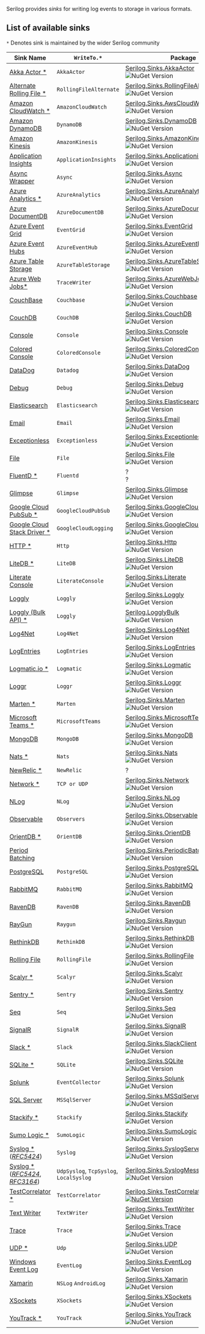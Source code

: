 
Serilog provides _sinks_ for writing log events to storage in various formats.
 
## List of available sinks 

`*` Denotes sink is maintained by the wider Serilog community 
  

| Sink Name  | `WriteTo.*` | Package |
| ------------- | ------------- | ------------- | 
[Akka Actor *](https://github.com/CogniStreamer/serilog-sinks-akkaactor) | `AkkaActor` | [Serilog.Sinks.AkkaActor](https://www.nuget.org/packages/Serilog.Sinks.AkkaActor) <br/> ![NuGet Version](https://img.shields.io/nuget/v/Serilog.Sinks.AkkaActor.svg?style=flat)  |
[Alternate Rolling File *](https://github.com/bedegaming/sinks-rollingfile) | `RollingFileAlternate` | [Serilog.Sinks.RollingFileAlternate](https://nuget.org/packages/Serilog.Sinks.RollingFileAlternate) <br/> ![NuGet Version](https://img.shields.io/nuget/v/Serilog.Sinks.RollingFileAlternate.svg?style=flat) 
[Amazon CloudWatch *](https://github.com/Cimpress-MCP/serilog-sinks-awscloudwatch) | `AmazonCloudWatch` | [Serilog.Sinks.AwsCloudWatch](https://www.nuget.org/packages/Serilog.Sinks.AwsCloudWatch) <br/>  ![NuGet Version](https://img.shields.io/nuget/v/Serilog.Sinks.AwsCloudWatch.svg?style=flat)  |  |
[Amazon DynamoDB](https://github.com/serilog/serilog-sinks-dynamodb) | `DynamoDB` | [Serilog.Sinks.DynamoDB](https://nuget.org/packages/serilog.sinks.dynamodb) <br/>  ![NuGet Version](https://img.shields.io/nuget/v/serilog.sinks.dynamodb.svg?style=flat)  |  | 
[Amazon Kinesis](https://github.com/serilog/serilog-sinks-amazonkinesis) | `AmazonKinesis` | [Serilog.Sinks.AmazonKinesis](https://nuget.org/packages/serilog.sinks.amazonkinesis) <br/>  ![NuGet Version](https://img.shields.io/nuget/v/serilog.sinks.amazonkinesis.svg?style=flat)  |  | 
[Application Insights](https://github.com/serilog/serilog-sinks-applicationinsights) | `ApplicationInsights` | [Serilog.Sinks.ApplicationinSights](https://nuget.org/packages/serilog.sinks.applicationinsights) <br/>  ![NuGet Version](https://img.shields.io/nuget/v/serilog.sinks.applicationinsights.svg?style=flat)  |  |
[Async Wrapper](https://github.com/serilog/serilog-sinks-async) | `Async` | [Serilog.Sinks.Async](https://nuget.org/packages/serilog.sinks.async) <br/>  ![NuGet Version](https://img.shields.io/nuget/vpre/serilog.sinks.async.svg?style=flat)  |  |
[Azure Analytics *](https://github.com/saleem-mirza/serilog-sinks-azure-analytics) | `AzureAnalytics` | [Serilog.Sinks.AzureAnalytics](https://nuget.org/packages/serilog.sinks.azureanalytics) <br/>  ![NuGet Version](https://img.shields.io/nuget/v/serilog.sinks.azureanalytics.svg?style=flat)  |  |
[Azure DocumentDB](https://github.com/serilog/serilog-sinks-azuredocumentdb) | `AzureDocumentDB` | [Serilog.Sinks.AzureDocumentDB](https://nuget.org/packages/serilog.sinks.azuredocumentdb) <br/>  ![NuGet Version](https://img.shields.io/nuget/v/serilog.sinks.azuredocumentdb.svg?style=flat)  |  |
[Azure Event Grid](https://github.com/sirkirby/serilog-sinks-eventgrid) | `EventGrid` | [Serilog.Sinks.EventGrid](https://nuget.org/packages/serilog.sinks.eventgrid) <br/>  ![NuGet Version](https://img.shields.io/nuget/v/serilog.sinks.eventgrid.svg?style=flat)  |  |
[Azure Event Hubs](https://github.com/serilog/serilog-sinks-azureeventhub) | `AzureEventHub` | [Serilog.Sinks.AzureEventHub](https://nuget.org/packages/serilog.sinks.azureeventhub) <br/>  ![NuGet Version](https://img.shields.io/nuget/v/serilog.sinks.azureeventhub.svg?style=flat)  |  |
[Azure Table Storage](https://github.com/serilog/serilog-sinks-azuretablestorage) | `AzureTableStorage` | [Serilog.Sinks.AzureTableStorage](https://nuget.org/packages/serilog.sinks.azuretablestorage) <br/>  ![NuGet Version](https://img.shields.io/nuget/v/serilog.sinks.azuretablestorage.svg?style=flat)  |  |
[Azure Web Jobs*](https://github.com/StarRez/Serilog.Sinks.AzureWebJobsTraceWriter) | `TraceWriter` |[Serilog.Sinks.AzureWebJobsTraceWriter](https://www.nuget.org/packages/Serilog.Sinks.AzureWebJobsTraceWriter/) <br/> ![NuGet Version](https://img.shields.io/nuget/v/serilog.sinks.AzureWebJobsTraceWriter.svg?style=flat)  |  |
[CouchBase](https://github.com/serilog/serilog-sinks-couchbase) | `Couchbase` | [Serilog.Sinks.Couchbase](https://nuget.org/packages/serilog.sinks.couchbase) <br/>  ![NuGet Version](https://img.shields.io/nuget/v/serilog.sinks.couchbase.svg?style=flat)  |  |
[CouchDB](https://github.com/serilog/serilog-sinks-couchdb) | `CouchDB` | [Serilog.Sinks.CouchDB](https://nuget.org/packages/serilog.sinks.couchdb) <br/>  ![NuGet Version](https://img.shields.io/nuget/v/serilog.sinks.couchdb.svg?style=flat)  |  |  
[Console](https://github.com/serilog/serilog-sinks-console) | `Console` | [Serilog.Sinks.Console](https://nuget.org/packages/serilog.sinks.console)   <br/> ![NuGet Version](https://img.shields.io/nuget/v/serilog.sinks.console.svg?style=flat) | ✓ |
[Colored Console](https://github.com/serilog/serilog-sinks-coloredconsole) | `ColoredConsole` | [Serilog.Sinks.ColoredConsole](https://nuget.org/packages/serilog.sinks.coloredconsole) <br/>  ![NuGet Version](https://img.shields.io/nuget/v/serilog.sinks.coloredconsole.svg?style=flat)  | ✓ |
[DataDog](https://github.com/serilog/serilog-sinks-datadog) | `Datadog` | [Serilog.Sinks.DataDog](https://nuget.org/packages/serilog.sinks.datadog) <br/>  ![NuGet Version](https://img.shields.io/nuget/v/serilog.sinks.datadog.svg?style=flat)  |  | 
[Debug](https://github.com/serilog/serilog-sinks-debug) | `Debug` | [Serilog.Sinks.Debug](https://nuget.org/packages/serilog.sinks.debug) <br/>  ![NuGet Version](https://img.shields.io/nuget/v/serilog.sinks.debug.svg?style=flat)  | ✓ | 
[Elasticsearch](https://github.com/serilog/serilog-sinks-elasticsearch) | `Elasticsearch` | [Serilog.Sinks.Elasticsearch](https://nuget.org/packages/serilog.sinks.elasticsearch) <br/>  ![NuGet Version](https://img.shields.io/nuget/v/serilog.sinks.elasticsearch.svg?style=flat)  | ✓ |
[Email](https://github.com/serilog/serilog-sinks-email) | `Email` | [Serilog.Sinks.Email](https://nuget.org/packages/serilog.sinks.Email) <br/>  ![NuGet Version](https://img.shields.io/nuget/v/serilog.sinks.Email.svg?style=flat)  |  |
[Exceptionless](https://github.com/serilog/serilog-sinks-exceptionless) | `Exceptionless` | [Serilog.Sinks.Exceptionless](https://nuget.org/packages/serilog.sinks.exceptionless) <br/>  ![NuGet Version](https://img.shields.io/nuget/v/serilog.sinks.exceptionless.svg?style=flat)  |  | 
[File](https://github.com/serilog/serilog-sinks-file) | `File` | [Serilog.Sinks.File](https://nuget.org/packages/serilog.sinks.file)   <br/> ![NuGet Version](https://img.shields.io/nuget/v/serilog.sinks.file.svg?style=flat) | ✓ |
[FluentD *](https://github.com/VQComms/Serilog.Sinks.Fluentd.Core) | `Fluentd` | ? <br/>  ?  | ✓ |
[Glimpse](https://github.com/serilog/serilog-sinks-glimpse) | `Glimpse` | [Serilog.Sinks.Glimpse](https://nuget.org/packages/serilog.sinks.glimpse) <br/>  ![NuGet Version](https://img.shields.io/nuget/v/serilog.sinks.glimpse.svg?style=flat)  |  |
[Google Cloud PubSub *](https://github.com/XML-Travelgate/serilog-sinks-googlecloudpubsub) | `GoogleCloudPubSub` | [Serilog.Sinks.GoogleCloudPubSub](https://nuget.org/packages/serilog.sinks.googlecloudpubsub) <br/>  ![NuGet Version](https://img.shields.io/nuget/v/serilog.sinks.googlecloudpubsub.svg?style=flat)  |  |
[Google Cloud Stack Driver *](https://github.com/manigandham/serilog-sinks-googlecloudlogging) | `GoogleCloudLogging` | [Serilog.Sinks.GoogleCloudLogging](https://www.nuget.org/packages/Serilog.Sinks.GoogleCloudLogging/) <br/>  ![NuGet Version](https://img.shields.io/nuget/v/Serilog.Sinks.GoogleCloudLogging.svg?style=flat)  |  |
[HTTP *](https://github.com/FantasticFiasco/serilog-sinks-http) | `Http` | [Serilog.Sinks.Http](https://nuget.org/packages/serilog.sinks.http) <br/>  ![NuGet Version](https://img.shields.io/nuget/v/serilog.sinks.http.svg?style=flat)  |  |
[LiteDB *](https://github.com/vip32/serilog-sinks-litedb) | `LiteDB` | [Serilog.Sinks.LiteDB](https://nuget.org/packages/serilog.sinks.litedb) <br/>  ![NuGet Version](https://img.shields.io/nuget/v/serilog.sinks.litedb.svg?style=flat)  | ✓ |
[Literate Console](https://github.com/serilog/serilog-sinks-literate) | `LiterateConsole` | [Serilog.Sinks.Literate](https://nuget.org/packages/serilog.sinks.literate) <br/>  ![NuGet Version](https://img.shields.io/nuget/v/serilog.sinks.literate.svg?style=flat)  | ✓ | 
[Loggly](https://github.com/serilog/serilog-sinks-loggly) | `Loggly` | [Serilog.Sinks.Loggly](https://nuget.org/packages/serilog.sinks.loggly) <br/>  ![NuGet Version](https://img.shields.io/nuget/v/serilog.sinks.loggly.svg?style=flat)  |  | 
[Loggly (Bulk API) *](https://github.com/jamesbascle/serilog.LogglyBulkSink) | `Loggly` | [Serilog.LogglyBulk](https://www.nuget.org/packages/Serilog.LogglyBulk) <br/>  ![NuGet Version](https://img.shields.io/nuget/v/Serilog.LogglyBulk.svg?style=flat)  |  |
[Log4Net](https://github.com/serilog/serilog-sinks-log4net) | `Log4Net` | [Serilog.Sinks.Log4Net](https://nuget.org/packages/serilog.sinks.log4net) <br/>  ![NuGet Version](https://img.shields.io/nuget/v/serilog.sinks.log4net.svg?style=flat)  |  |
[LogEntries](https://github.com/serilog/serilog-sinks-logentries) | `LogEntries` | [Serilog.Sinks.LogEntries](https://nuget.org/packages/serilog.sinks.logentries) <br/>  ![NuGet Version](https://img.shields.io/nuget/v/serilog.sinks.logentries.svg?style=flat)  |  |
[Logmatic.io *](https://github.com/logmatic/serilog-sinks-logmatic) | `Logmatic` |[Serilog.Sinks.Logmatic](https://nuget.org/packages/serilog.sinks.logmatic) <br/>  ![NuGet Version](https://img.shields.io/nuget/v/serilog.sinks.logmatic.svg?style=flat)  |  |
[Loggr](https://github.com/serilog/serilog-sinks-loggr) | `Loggr` | [Serilog.Sinks.Loggr](https://nuget.org/packages/serilog.sinks.loggr) <br/>  ![NuGet Version](https://img.shields.io/nuget/v/serilog.sinks.loggr.svg?style=flat)  |  |
[Marten *](https://github.com/jokokko/serilog-sinks-marten) | `Marten` | [Serilog.Sinks.Marten](https://nuget.org/packages/serilog.sinks.marten) <br/>  ![NuGet Version](https://img.shields.io/nuget/v/serilog.sinks.marten.svg?style=flat)  |  |
[Microsoft Teams *](https://github.com/DixonDs/serilog-sinks-teams) | `MicrosoftTeams` | [Serilog.Sinks.MicrosoftTeams](https://www.nuget.org/packages/Serilog.Sinks.MicrosoftTeams/) <br/> ![NuGet Version](https://img.shields.io/nuget/v/Serilog.Sinks.MicrosoftTeams.svg?style=flat) | |
[MongoDB](https://github.com/serilog/serilog-sinks-mongodb) | `MongoDB` | [Serilog.Sinks.MongoDB](https://nuget.org/packages/serilog.sinks.mongodb) <br/>  ![NuGet Version](https://img.shields.io/nuget/v/serilog.sinks.mongodb.svg?style=flat)  |  |
[Nats *](https://github.com/daghb/serilog.sinks.nats)| `Nats` | [Serilog.Sinks.Nats](https://www.nuget.org/packages/Serilog.Sinks.Nats)  <br/>  ![NuGet Version](https://img.shields.io/nuget/v/serilog.sinks.nats.svg?style=flat) | |
[NewRelic *](https://github.com/Applicita/serilog-sinks-newrelic) | `NewRelic` | ?| ?  |  |
[Network *](https://github.com/pauldambra/Serilog.Sinks.Network) | `TCP or UDP` | [Serilog.Sinks.Network](https://www.nuget.org/packages/serilog.sinks.network) <br/>  ![NuGet Version](https://img.shields.io/nuget/v/serilog.sinks.network.svg?style=flat)  |
[NLog](https://github.com/serilog/serilog-sinks-nlog) | `NLog` | [Serilog.Sinks.NLog](https://nuget.org/packages/serilog.sinks.nlog) <br/>  ![NuGet Version](https://img.shields.io/nuget/v/serilog.sinks.nlog.svg?style=flat)  |  |
[Observable](https://github.com/serilog/serilog-sinks-observable)| `Observers` | [Serilog.Sinks.Observable](https://nuget.org/packages/serilog.sinks.observable) <br/>  ![NuGet Version](https://img.shields.io/nuget/v/serilog.sinks.observable.svg?style=flat)  | |
[OrientDB *](https://github.com/dev-informatics/Serilog.Sinks.OrientDB) | `OrientDB` | [Serilog.Sinks.OrientDB](https://www.nuget.org/packages/Serilog.Sinks.OrientDB/) <br/>  ![NuGet Version](https://img.shields.io/nuget/v/Serilog.Sinks.OrientDB.svg?style=flat)  |  |
[Period Batching](https://github.com/serilog/serilog-sinks-periodicbatching) | | [Serilog.Sinks.PeriodicBatching](https://nuget.org/packages/serilog.sinks.periodicbatching) <br/>  ![NuGet Version](https://img.shields.io/nuget/v/serilog.sinks.periodicbatching.svg?style=flat)  | ✓ |
[PostgreSQL](https://github.com/b00ted/serilog-sinks-postgresql) | `PostgreSQL` | [Serilog.Sinks.PostgreSQL](https://www.nuget.org/packages/Serilog.Sinks.PostgreSQL) <br/>  ![NuGet Version](https://img.shields.io/nuget/v/Serilog.Sinks.PostgreSQL.svg?style=flat)  | ✓ |
[RabbitMQ](https://github.com/sonicjolt/serilog-sinks-rabbitmq) | `RabbitMQ` | [Serilog.Sinks.RabbitMQ](https://www.nuget.org/packages/Serilog.Sinks.RabbitMQ/) <br/>  ![NuGet Version](https://img.shields.io/nuget/v/Serilog.Sinks.RabbitMQ.svg?style=flat)  |  |
[RavenDB](https://github.com/serilog/serilog-sinks-ravendb) | `RavenDB` | [Serilog.Sinks.RavenDB](https://nuget.org/packages/serilog.sinks.ravendb) <br/>  ![NuGet Version](https://img.shields.io/nuget/v/serilog.sinks.ravendb.svg?style=flat)  |  |
[RayGun](https://github.com/serilog/serilog-sinks-raygun) | `Raygun` | [Serilog.Sinks.Raygun](https://nuget.org/packages/serilog.sinks.raygun) <br/>  ![NuGet Version](https://img.shields.io/nuget/v/serilog.sinks.raygun.svg?style=flat)  |  |
[RethinkDB](https://github.com/serilog/serilog-sinks-rethinkdb) | `RethinkDB` | [Serilog.Sinks.RethinkDB](https://nuget.org/packages/serilog.sinks.rethinkdb) <br/>  ![NuGet Version](https://img.shields.io/nuget/v/serilog.sinks.rethinkdb.svg?style=flat)  |  | 
[Rolling File](https://github.com/serilog/serilog-sinks-rollingfile) | `RollingFile` | [Serilog.Sinks.RollingFile](https://nuget.org/packages/serilog.sinks.rollingfile) <br/>  ![NuGet Version](https://img.shields.io/nuget/v/serilog.sinks.rollingfile.svg?style=flat)  | ✓ |
[Scalyr *](https://github.com/TinyBlueRobots/Serilog.Sinks.Scalyr) | `Scalyr` | [Serilog.Sinks.Scalyr](https://www.nuget.org/packages/Serilog.Sinks.Scalyr) <br/>  ![NuGet Version](https://img.shields.io/nuget/v/serilog.sinks.scalyr.svg?style=flat)  | ✓ |
[Sentry *](https://github.com/olsh/serilog-sinks-sentry) | `Sentry` | [Serilog.Sinks.Sentry](https://nuget.org/packages/serilog.sinks.sentry) <br/>  ![NuGet Version](https://img.shields.io/nuget/v/serilog.sinks.sentry.svg?style=flat)  |  |
[Seq](https://github.com/serilog/serilog-sinks-seq) | `Seq` | [Serilog.Sinks.Seq](https://nuget.org/packages/serilog.sinks.seq) <br/>  ![NuGet Version](https://img.shields.io/nuget/v/serilog.sinks.seq.svg?style=flat)  | ✓ |
[SignalR](https://github.com/serilog/serilog-sinks-signalr) | `SignalR` | [Serilog.Sinks.SignalR](https://nuget.org/packages/serilog.sinks.signalr) <br/>  ![NuGet Version](https://img.shields.io/nuget/v/serilog.sinks.signalr.svg?style=flat)  |  | 
[Slack *](https://github.com/marcio-azevedo/serilog-sinks-slack/) | `Slack` | [Serilog.Sinks.SlackClient](https://www.nuget.org/packages/Serilog.Sinks.SlackClient) <br/>  ![NuGet Version](https://img.shields.io/nuget/v/Serilog.Sinks.SlackClient.svg?style=flat)  |  |
[SQLite *](https://github.com/saleem-mirza/serilog-sinks-sqlite) | `SQLite` | [Serilog.Sinks.SQLite](https://www.nuget.org/packages/Serilog.Sinks.SQLite) <br/>  ![NuGet Version](https://img.shields.io/nuget/v/Serilog.Sinks.SQLite.svg?style=flat)  |  |
[Splunk](https://github.com/serilog/serilog-sinks-splunk) | `EventCollector` | [Serilog.Sinks.Splunk](https://nuget.org/packages/serilog.sinks.splunk) <br/>  ![NuGet Version](https://img.shields.io/nuget/v/serilog.sinks.splunk.svg?style=flat)  | ✓ |
[SQL Server](https://github.com/serilog/serilog-sinks-mssqlserver) | `MSSqlServer` | [Serilog.Sinks.MSSqlServer](https://nuget.org/packages/serilog.sinks.mssqlserver) <br/>  ![NuGet Version](https://img.shields.io/nuget/v/serilog.sinks.mssqlserver.svg?style=flat)  |  |
[Stackify *](https://github.com/jpknoll/Serilog.Sinks.Stackify) | `Stackify` | [Serilog.Sinks.Stackify](https://www.nuget.org/packages/Serilog.Sinks.Stackify/) <br/>  ![NuGet Version](https://img.shields.io/nuget/v/serilog.sinks.stackify.svg?style=flat)  |  |
[Sumo Logic *](https://github.com/billpratt/serilog-sinks-sumologic) | `SumoLogic` | [Serilog.Sinks.SumoLogic](https://www.nuget.org/packages/Serilog.Sinks.SumoLogic/) <br/> ![NuGet Version](https://img.shields.io/nuget/v/Serilog.Sinks.SumoLogic.svg?style=flat) | |
[Syslog *](https://github.com/TinyBlueRobots/Serilog.Sinks.Syslog) (_[RFC5424](https://tools.ietf.org/html/rfc5424)_) | `Syslog` | [Serilog.Sinks.SyslogServer](https://www.nuget.org/packages/Serilog.Sinks.SyslogServer/) <br/> ![NuGet Version](https://img.shields.io/nuget/v/Serilog.Sinks.SyslogServer.svg?style=flat) | |
[Syslog *](https://github.com/IonxSolutions/serilog-sinks-syslog) (_[RFC5424](https://tools.ietf.org/html/rfc5424)_, _[RFC3164](https://tools.ietf.org/html/rfc3164)_) | `UdpSyslog`, `TcpSyslog`, `LocalSyslog` | [Serilog.Sinks.SyslogMessages](https://www.nuget.org/packages/Serilog.Sinks.SyslogMessages/) <br/> ![NuGet Version](https://img.shields.io/nuget/v/Serilog.Sinks.SyslogMessages.svg?style=flat) | |
[TestCorrelator *](https://github.com/Microsoft/serilog-sinks-testcorrelator) | `TestCorrelator` | [Serilog.Sinks.TestCorrelator](https://www.nuget.org/packages/Serilog.Sinks.TestCorrelator) <br/>   [![NuGet Version](https://buildstats.info/nuget/Serilog.Sinks.TestCorrelator)](https://www.nuget.org/packages/Serilog.Sinks.TestCorrelator/)  |  |
[Text Writer](https://github.com/serilog/serilog-sinks-textwriter) | `TextWriter` | [Serilog.Sinks.TextWriter](https://nuget.org/packages/serilog-sinks.textwriter) <br/>  ![NuGet Version](https://img.shields.io/nuget/v/serilog.sinks.textwriter.svg?style=flat)  | ✓ |
[Trace](https://github.com/serilog/serilog-sinks-trace) | `Trace` | [Serilog.Sinks.Trace](https://nuget.org/packages/serilog.sinks.trace) <br/>  ![NuGet Version](https://img.shields.io/nuget/v/serilog.sinks.trace.svg?style=flat)  | ✓ |
[UDP *](https://github.com/FantasticFiasco/serilog-sinks-udp) | `Udp` | [Serilog.Sinks.UDP](https://nuget.org/packages/serilog.sinks.udp) <br/>  ![NuGet Version](https://img.shields.io/nuget/v/serilog.sinks.udp.svg?style=flat)  |  |
[Windows Event Log](https://github.com/serilog/serilog-sinks-eventlog) | `EventLog` | [Serilog.Sinks.EventLog](https://nuget.org/packages/serilog.sinks.eventlog) <br/>  ![NuGet Version](https://img.shields.io/nuget/v/serilog.sinks.eventlog.svg?style=flat)  |  |
[Xamarin](https://github.com/serilog/serilog-sinks-Xamarin) | `NSLog` `AndroidLog`| [Serilog.Sinks.Xamarin](https://nuget.org/packages/serilog.sinks.Xamarin) <br/>  ![NuGet Version](https://img.shields.io/nuget/v/serilog.sinks.Xamarin.svg?style=flat)  |  |
[XSockets](https://github.com/serilog/serilog-sinks-xsockets) | `XSockets` | [Serilog.Sinks.XSockets](https://nuget.org/packages/serilog.sinks.xsockets) <br/>  ![NuGet Version](https://img.shields.io/nuget/v/serilog.sinks.xsockets.svg?style=flat)  |  |
[YouTrack *](https://github.com/jokokko/serilog-sinks-youtrack) | `YouTrack` | [Serilog.Sinks.YouTrack](https://www.nuget.org/packages/serilog.sinks.youtrack) <br/>  ![NuGet Version](https://img.shields.io/nuget/v/serilog.sinks.youtrack.svg?style=flat)  |  |